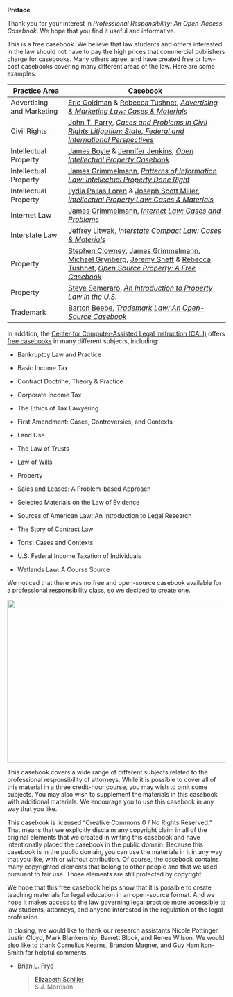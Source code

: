 **Preface**

Thank you for your interest in *Professional Responsibility: An
Open-Access Casebook*. We hope that you find it useful and informative.

This is a free casebook. We believe that law students and others
interested in the law should not have to pay the high prices that
commercial publishers charge for casebooks. Many others agree, and have
created free or low-cost casebooks covering many different areas of the
law. Here are some examples:

<table>
<thead>
<tr class="header">
<th><strong>Practice Area</strong></th>
<th><strong>Casebook</strong></th>
</tr>
</thead>
<tbody>
<tr class="odd">
<td>Advertising and Marketing</td>
<td><a href="https://www.ericgoldman.org/"><u>Eric Goldman</u></a> & <a href="https://hls.harvard.edu/faculty/directory/11412/Tushnet"><u>Rebecca Tushnet</u></a>, <a href="https://blog.ericgoldman.org/archives/2019/01/announcing-the-fourth-edition-of-advertising-marketing-law-cases-materials-by-tushnet-goldman-2.htm"><em><u>Advertising & Marketing Law: Cases & Materials</u></em></a></td>
</tr>
<tr class="even">
<td>Civil Rights</td>
<td><a href="https://law.lclark.edu/live/profiles/269-john-parry"><u>John T. Parry</u></a>, <a href="https://www.semaphorepress.com/CivilRightsLitigationOverview.html"><em><u>Cases and Problems in Civil Rights Litigation: State, Federal and International Perspectives</u></em></a></td>
</tr>
<tr class="odd">
<td>Intellectual Property</td>
<td><a href="https://law.duke.edu/fac/boyle/"><u>James Boyle</u></a> & <a href="https://law.duke.edu/fac/jenkins/"><u>Jennifer Jenkins</u></a>, <a href="https://law.duke.edu/cspd/openip/"><em><u>Open Intellectual Property Casebook</u></em></a></td>
</tr>
<tr class="even">
<td>Intellectual Property</td>
<td><a href="https://james.grimmelmann.net/ipbook/"><u>James Grimmelmann</u></a>, <a href="https://james.grimmelmann.net/ipbook/"><em><u>Patterns of Information Law: Intellectual Property Done Right</u></em></a></td>
</tr>
<tr class="odd">
<td>Intellectual Property</td>
<td><a href="https://law.lclark.edu/live/profiles/293-lydia-loren"><u>Lydia Pallas Loren</u></a> & <a href="http://www.law.uga.edu/profile/joseph-s-miller"><u>Joseph Scott Miller</u></a>, <a href="https://www.semaphorepress.com/IntellectualPropertyLaw_overview.html"><em><u>Intellectual Property Law: Cases & Materials</u></em></a></td>
</tr>
<tr class="even">
<td>Internet Law</td>
<td><a href="http://james.grimmelmann.net/"><u>James Grimmelmann</u></a>, <a href="http://internetcasebook.com/"><em><u>Internet Law: Cases and Problems</u></em></a></td>
</tr>
<tr class="odd">
<td>Interstate Law</td>
<td><a href="https://law.lclark.edu/live/profiles/2860-jeff-litwak"><u>Jeffrey Litwak</u></a>, <a href="https://www.semaphorepress.com/InterstateCompactLaw_overview.html"><em><u>Interstate Compact Law: Cases & Materials</u></em></a></td>
</tr>
<tr class="even">
<td>Property</td>
<td><a href="https://law.uark.edu/directory/directory-faculty/uid/sclowney/name/Steve+Clowney/"><u>Stephen Clowney</u></a>, <a href="https://james.grimmelmann.net/"><u>James Grimmelmann</u></a>, <a href="https://law.depaul.edu/faculty-and-staff/faculty-a-z/Pages/michael-grynberg.aspx"><u>Michael Grynberg</u></a>, <a href="https://www.stjohns.edu/academics/bio/jeremy-sheff"><u>Jeremy Sheff</u></a> & <a href="https://hls.harvard.edu/faculty/directory/11412/Tushnet"><u>Rebecca Tushnet</u></a>, <a href="https://opensourceproperty.org/"><em><u>Open Source Property: A Free Casebook</u></em></a></td>
</tr>
<tr class="odd">
<td>Property</td>
<td><a href="https://www.tjsl.edu/directory/steven-semeraro"><u>Steve Semeraro</u></a>, <a href="https://www.semaphorepress.com/PropertyLaw_overview.html"><em><u>An Introduction to Property Law in the U.S.</u></em></a></td>
</tr>
<tr class="even">
<td>Trademark</td>
<td><a href="https://its.law.nyu.edu/facultyprofiles/index.cfm?fuseaction=profile.overview&personid=30077"><u>Barton Beebe</u></a>, <a href="http://tmcasebook.org/"><em><u>Trademark Law: An Open-Source Casebook</u></em></a></td>
</tr>
</tbody>
</table>

In addition, the [Center for Computer-Assisted Legal Instruction
(CALI)](https://www.cali.org/) offers [free
casebooks](https://www.cali.org/collections/casebook) in many
different subjects, including:

- Bankruptcy Law and Practice

- Basic Income Tax

- Contract Doctrine, Theory & Practice

- Corporate Income Tax

- The Ethics of Tax Lawyering

- First Amendment: Cases, Controversies, and Contexts

- Land Use

- The Law of Trusts

- Law of Wills

- Property

- Sales and Leases: A Problem-based Approach

- Selected Materials on the Law of Evidence

- Sources of American Law: An Introduction to Legal Research

- The Story of Contract Law

- Torts: Cases and Contexts

- U.S. Federal Income Taxation of Individuals

- Wetlands Law: A Course Source

We noticed that there was no free and open-source casebook available for
a professional responsibility class, so we decided to create one.

<img src="/assets/images/image1.png" style="width:5.23438in;height:3.91026in" />

This casebook covers a wide range of different subjects related to the
professional responsibility of attorneys. While it is possible to cover
all of this material in a three credit-hour course, you may wish to omit
some subjects. You may also wish to supplement the materials in this
casebook with additional materials. We encourage you to use this
casebook in any way that you like.

This casebook is licensed “Creative Commons 0 / No Rights Reserved.”
That means that we explicitly disclaim any copyright claim in all of the
original elements that we created in writing this casebook and have
intentionally placed the casebook in the public domain. Because this
casebook is in the public domain, you can use the materials in it in any
way that you like, with or without attribution. Of course, the casebook
contains many copyrighted elements that belong to other people and that
we used pursuant to fair use. Those elements are still protected by
copyright.

We hope that this free casebook helps show that it is possible to create
teaching materials for legal education in an open-source format. And we
hope it makes access to the law governing legal practice more accessible
to law students, attorneys, and anyone interested in the regulation of
the legal profession.

In closing, we would like to thank our research assistants Nicole
Pottinger, Justin Cloyd, Mark Blankenship, Barrett Block, and Renee
Wilson. We would also like to thank Cornelius Kearns, Brandon Magner,
and Guy Hamilton-Smith for helpful comments.

- [Brian L. Frye](http://law.uky.edu/directory/brian-l-frye)  
    > [Elizabeth
    > Schiller](https://law.richmond.edu/faculty/eschille/)  
    > S.J. Morrison
